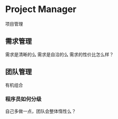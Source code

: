 # Project Manager
项目管理

## 需求管理
需求是清晰的么
需求是自洽的么
需求的性价比怎么样？

## 团队管理
有机组合
### 程序员如何分级
自己多做一点，团队会整体惰性么？